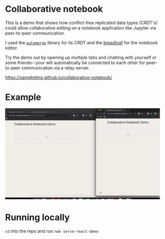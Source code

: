 # Collaborative notebook

This is a demo that shows how conflict-free replicated data types (CRDT's) could allow collaborative editing on a notebook application like Jupyter via peer-to-peer communication.

I used the [`automerge`](https://github.com/automerge/automerge) library for its CRDT and the [breadloaf](https://github.com/antimatter15/breadloaf) for the notebook editor.

Try the demo out by opening up multiple tabs and chatting with yourself or some friends--your will automatically be connected to each other for peer-to-peer communication via a relay server.

https://samghelms.github.io/collaborative-notebook/

# Example

<img src="collab_gif.gif" data-canonical-src="https://gyazo.com/eb5c5741b6a9a16c692170a41a49c858.png" width="800"/>

# Running locally

`cd` into the repo and run `nwb serve-react-demo`